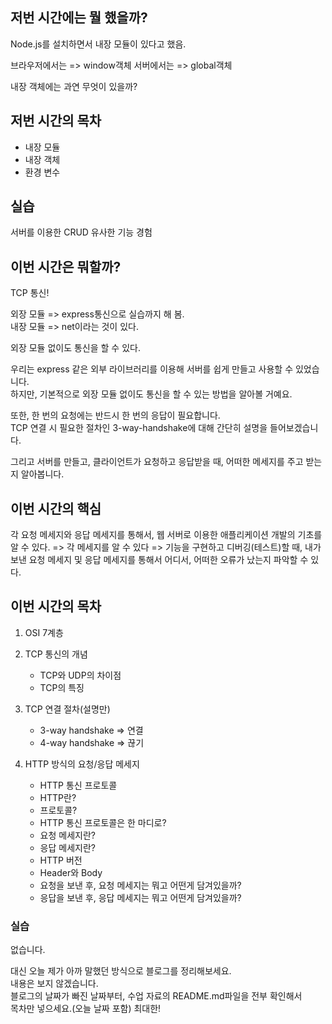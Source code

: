 ## 저번 시간에는 뭘 했을까?

Node.js를 설치하면서 내장 모듈이 있다고 했음.  

브라우저에서는 => window객체
서버에서는 => global객체

내장 객체에는 과연 무엇이 있을까?

## 저번 시간의 목차

- 내장 모듈
- 내장 객체
- 환경 변수

## 실습

서버를 이용한 CRUD 유사한 기능 경험

## 이번 시간은 뭐할까?

TCP 통신!

외장 모듈 => express통신으로 실습까지 해 봄.  
내장 모듈 => net이라는 것이 있다.  

외장 모듈 없이도 통신을 할 수 있다.  

우리는 express 같은 외부 라이브러리를 이용해 서버를 쉽게 만들고 사용할 수 있었습니다.  
하지만, 기본적으로 외장 모듈 없이도 통신을 할 수 있는 방법을 알아볼 거예요.  

또한, 한 번의 요청에는 반드시 한 번의 응답이 필요합니다.  
TCP 연결 시 필요한 절차인 3-way-handshake에 대해 간단히 설명을 들어보겠습니다.

그리고 서버를 만들고, 클라이언트가 요청하고 응답받을 때, 어떠한 메세지를 주고 받는지 알아봅니다.

## 이번 시간의 핵심

각 요청 메세지와 응답 메세지를 통해서, 웹 서버로 이용한 애플리케이션 개발의 기초를 알 수 있다.
=> 각 메세지를 알 수 있다 => 기능을 구현하고 디버깅(테스트)할 때, 내가 보낸 요청 메세지 및 응답 메세지를 통해서 어디서, 어떠한 오류가 났는지 파악할 수 있다.

## 이번 시간의 목차

1. OSI 7계층

2. TCP 통신의 개념
   - TCP와 UDP의 차이점
   - TCP의 특징

3. TCP 연결 절차(설명만)
   - 3-way handshake => 연결
   - 4-way handshake => 끊기

4. HTTP 방식의 요청/응답 메세지
   - HTTP 통신 프로토콜
   - HTTP란?
   - 프로토콜?
   - HTTP 통신 프로토콜은 한 마디로?
   - 요청 메세지란?
   - 응답 메세지란?
   - HTTP 버전
   - Header와 Body
   - 요청을 보낸 후, 요청 메세지는 뭐고 어떤게 담겨있을까?
   - 응답을 보낸 후, 응답 메세지는 뭐고 어떤게 담겨있을까?

### 실습

없습니다.  

대신 오늘 제가 아까 말했던 방식으로 블로그를 정리해보세요.  
내용은 보지 않겠습니다.  
블로그의 날짜가 빠진 날짜부터, 수업 자료의 README.md파일을 전부 확인해서  
목차만 넣으세요.(오늘 날짜 포함) 최대한!